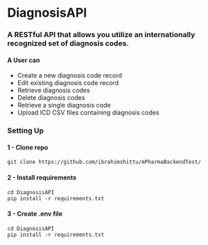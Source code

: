 # DiagnosisAPI

### A RESTful API that allows you utilize an internationally recognized set of diagnosis codes.

#### A User can 
- Create a new diagnosis code record
- Edit existing diagnosis code record
- Retrieve diagnosis codes 
- Delete diagnosis codes 
- Retrieve a single diagnosis code
- Upload ICD CSV files containing diagnosis codes 

###  Setting Up

#### 1 - Clone repo
```
git clone https://github.com/ibrahimshittu/mPharmaBackendTest/
```

#### 2 - Install requirements
```
cd DiagnosisAPI
pip install -r requirements.txt
```

#### 3 - Create .env file
```
cd DiagnosisAPI
pip install -r requirements.txt
```
